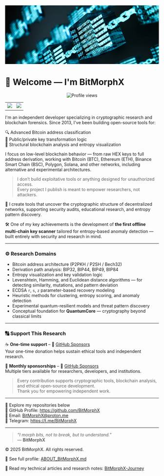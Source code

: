 ![BitMorphX Banner](assets/cover.png)

# 👋 Welcome — I'm BitMorphX

<p align="center">
  <img src="https://komarev.com/ghpvc/?username=BitMorphX&label=Profile%20views&color=gray&style=flat" alt="Profile views"/>
</p>

<table>
  <tr>
    <td>
      <img src="https://github-readme-stats-flax-five-56.vercel.app/api?username=BitMorphX&show_icons=true&theme=tokyonight&count_private=true&cache_seconds=60"/>
    </td>
    <td>
      <img src="https://github-readme-stats.vercel.app/api/top-langs/?username=BitMorphX&layout=compact&theme=tokyonight&cache_seconds=60"/>
    </td>
  </tr>
</table>

I'm an independent developer specializing in cryptographic research and blockchain forensics. Since 2013, I've been building open-source tools for:

🔍 Advanced Bitcoin address classification  
🔐 Public/private key transformation logic  
🧠 Structural blockchain analysis and entropy visualization  

I focus on low-level blockchain behavior — from raw HEX keys to full address derivation, working with Bitcoin (BTC), Ethereum (ETH), Binance Smart Chain (BSC), Polygon, Solana, and other networks, including alternative and experimental architectures.

> I don’t build exploitative tools or anything designed for unauthorized access.  
> Every project I publish is meant to empower researchers, not attackers.

🧭 I create tools that uncover the cryptographic structure of decentralized networks, supporting security audits, educational research, and entropy pattern discovery.

🛠️ One of my key achievements is the development of **the first offline multi-chain key scanner** tailored for entropy-based anomaly detection — built entirely with security and research in mind.

---

### ⚙️ Research Domains

- Bitcoin address architecture (P2PKH / P2SH / Bech32)  
- Derivation path analysis: BIP32, BIP44, BIP49, BIP84  
- Entropy visualization and key validation logic  
- Levenshtein, Hamming, and Euclidean distance algorithms — for detecting similarity, mutations, and pattern deviation  
- ECDSA `r`, `s`, `z` parameter-based recovery modeling  
- Heuristic methods for clustering, entropy scoring, and anomaly detection  
- Experimental quantum-resilient models and threat pattern discovery  
- Conceptual foundation for **QuantumCore** — cryptography beyond classical limits

---

### 🔠 Support This Research

☕️ **One-time support** – 🙏 [GitHub Sponsors](https://github.com/sponsors/BitMorphX)  
Your one-time donation helps sustain ethical tools and independent research.

🌱 **Monthly sponsorships** – 💚 [GitHub Sponsors](https://github.com/sponsors/BitMorphX)  
Multiple tiers available for researchers, developers, and institutions.

> Every contribution supports cryptographic tools, blockchain analysis, and ethical open-source development.  
> Thank you for empowering independent work.

---

📁 Explore my repositories below  
🔗 GitHub Profile: https://github.com/BitMorphX  
📩 Email: BitMorphX@proton.me  
💬 Telegram: https://t.me/BitMorphX

---
> _“I morph bits, not to break, but to understand.”_  
> — **BitMorphX**

© 2025 BitMorphX. All rights reserved.

🔎 See full profile: [ABOUT_BitMorphX.md](ABOUT_BitMorphX.md)

📘 Read my technical articles and research notes: [BitMorphX-Journey](https://github.com/BitMorphX/BitMorphX-Journey)

